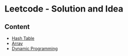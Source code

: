 # Leetcode - Solution and Idea

## Content 
* [Hash Table](Solution/HashTable.md)
* [Array](Solution/Array.md)
* [Dynamic Programming](Solution/Dynamic%20Programming.md)